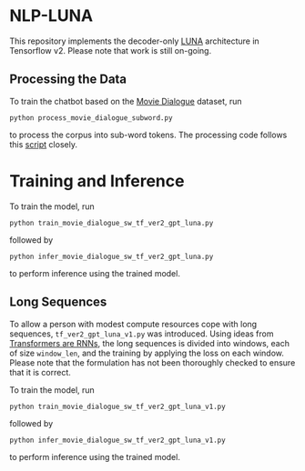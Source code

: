 # NLP-LUNA
This repository implements the decoder-only [LUNA](https://arxiv.org/abs/2106.01540) architecture in Tensorflow v2. Please note that work is still on-going.

## Processing the Data
To train the chatbot based on the [Movie Dialogue](https://www.cs.cornell.edu/~cristian/Cornell_Movie-Dialogs_Corpus.html) dataset, run
```
python process_movie_dialogue_subword.py
```
to process the corpus into sub-word tokens. The processing code follows this [script](https://github.com/suriyadeepan/datasets/blob/master/seq2seq/cornell_movie_corpus/scripts/prepare_data.py) closely.

# Training and Inference
To train the model, run
```
python train_movie_dialogue_sw_tf_ver2_gpt_luna.py
```
followed by
```
python infer_movie_dialogue_sw_tf_ver2_gpt_luna.py
```
to perform inference using the trained model.

## Long Sequences
To allow a person with modest compute resources cope with long sequences, `tf_ver2_gpt_luna_v1.py` was introduced. Using ideas from [Transformers are RNNs](https://arxiv.org/abs/2006.16236), the long sequences is divided into windows, each of size `window_len`, and the training by applying the loss on each window. Please note that the formulation has not been thoroughly checked to ensure that it is correct.

To train the model, run
```
python train_movie_dialogue_sw_tf_ver2_gpt_luna_v1.py
```
followed by
```
python infer_movie_dialogue_sw_tf_ver2_gpt_luna_v1.py
```
to perform inference using the trained model.

